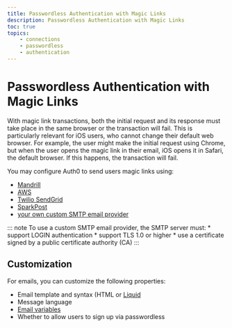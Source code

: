 ```yaml
---
title: Passwordless Authentication with Magic Links
description: Passwordless Authentication with Magic Links
toc: true
topics:
    - connections
    - passwordless
    - authentication
---
```

# Passwordless Authentication with Magic Links

With magic link transactions, both the initial request and its response must take place in the same browser or the transaction will fail. This is particularly relevant for iOS users, who cannot change their default web browser. For example, the user might make the initial request using Chrome, but when the user opens the magic link in their email, iOS opens it in Safari, the default browser. If this happens, the transaction will fail.

You may configure Auth0 to send users magic links using:

* [Mandrill](/email/providers#configure-mandrill)
* [AWS](/email/providers#configure-amazon-ses)
* [Twilio SendGrid](/email/providers#configure-sendgrid)
* [SparkPost](/email/providers#configure-sparkpost)
* [your own custom SMTP email provider](/email/providers#configure-a-custom-smtp-server)

::: note
To use a custom SMTP email provider, the SMTP server must:
    * support LOGIN authentication
    * support TLS 1.0 or higher
    * use a certificate signed by a public certificate authority (CA)
:::

## Customization

For emails, you can customize the following properties:

* Email template and syntax (HTML or [Liquid](/email/liquid-syntax)
* Message language
* [Email variables](/email/templates)
* Whether to allow users to sign up via passwordless
